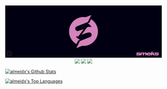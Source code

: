 <p align='center'>
  <img src="https://github.com/smexay/smexay/blob/master/Untitled-1-01.png?raw=true"
  <img src="https://img.shields.io/badge/javascript%20-%23323330.svg?&style=for-the-badge&logo=javascript&logoColor=%23F7DF1E"/> <img src="https://img.shields.io/badge/typescript%20-%23007ACC.svg?&style=for-the-badge&logo=typescript&logoColor=white"/> <img src="https://img.shields.io/badge/react%20-%2320232a.svg?&style=for-the-badge&logo=react&logoColor=%2361DAFB"/> <img src="https://img.shields.io/badge/python%20-%23323330.svg?&style=for-the-badge&logo=python"/>
</p>

  [![almeidx's Github Stats](https://github-readme-stats.vercel.app/api?username=smexay&count_private=true&show_icons=true&theme=dark)](https://github.com/anuraghazra/github-readme-stats)
  
[![almeidx's Top Languages](https://github-readme-stats.vercel.app/api/top-langs/?username=smexay&layout=compact&count_private=true&show_icons=true&theme=dark)](https://github.com/anuraghazra/github-readme-stats)
